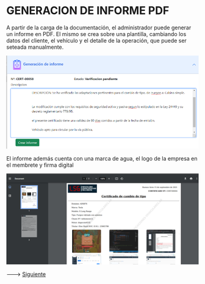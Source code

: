 # GENERACION DE INFORME PDF

A partir de la carga de la documentación, el administrador puede generar un informe en PDF. El mismo se crea sobre una plantilla, cambiando los datos del cliente, el vehículo y el detalle de la operación, que puede ser seteada manualmente.

<img src="https://github.com/MrHolmes19/certification-system/blob/main/doc/screenshots/5.admin-texto-pdf.png?raw=true" width="800">

El informe además cuenta con una marca de agua, el logo de la empresa en el membrete y firma digital

<img src="https://github.com/MrHolmes19/certification-system/blob/main/doc/screenshots/5.admin-pdf.png?raw=true" width="800">


---> [Siguiente](doc/md/certificate.md#CARGA-Y-DESCARGA-DEL-CERTIFICADO)